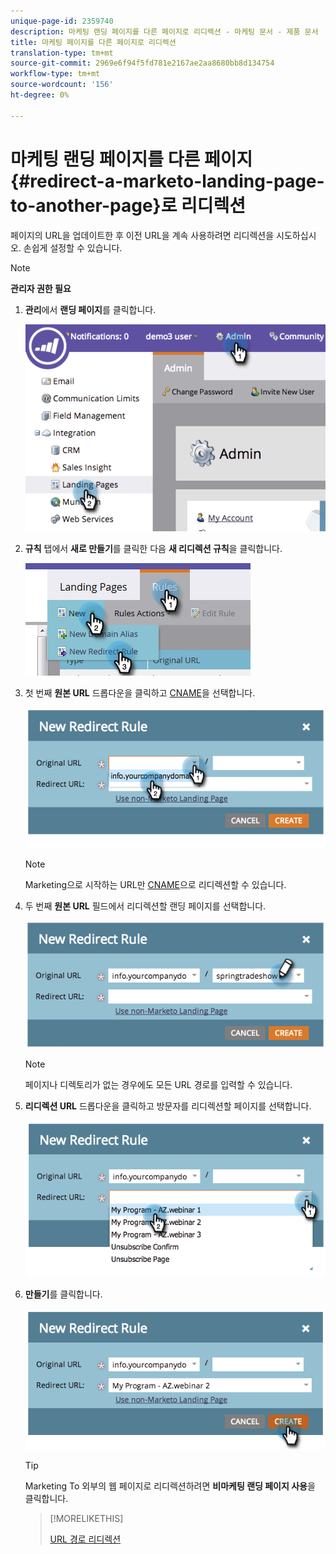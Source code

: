 ```yaml
---
unique-page-id: 2359740
description: 마케팅 랜딩 페이지를 다른 페이지로 리디렉션 - 마케팅 문서 - 제품 문서
title: 마케팅 페이지를 다른 페이지로 리디렉션
translation-type: tm+mt
source-git-commit: 2969e6f94f5fd781e2167ae2aa8680bb8d134754
workflow-type: tm+mt
source-wordcount: '156'
ht-degree: 0%

---
```



# 마케팅 랜딩 페이지를 다른 페이지 {#redirect-a-marketo-landing-page-to-another-page}로 리디렉션

페이지의 URL을 업데이트한 후 이전 URL을 계속 사용하려면 리디렉션을 시도하십시오. 손쉽게 설정할 수 있습니다.

>[!NOTE]
>
>**관리자 권한 필요**

1. **관리**&#x200B;에서 **랜딩 페이지**&#x200B;를 클릭합니다.

   ![](assets/image2014-9-25-15-3a43-3a39.png)

1. **규칙** 탭에서 **새로 만들기**&#x200B;를 클릭한 다음 **새 리디렉션 규칙**&#x200B;을 클릭합니다.

   ![](assets/two-1.png)

1. 첫 번째 **원본 URL** 드롭다운을 클릭하고 [CNAME](/help/marketo/product-docs/demand-generation/landing-pages/landing-page-actions/customize-your-landing-page-urls-with-a-cname.md)을 선택합니다.

   ![](assets/image2014-9-25-15-3a46-3a20.png)

   >[!NOTE]
   >
   >Marketing으로 시작하는 URL만 [CNAME](/help/marketo/product-docs/demand-generation/landing-pages/landing-page-actions/customize-your-landing-page-urls-with-a-cname.md)으로 리디렉션할 수 있습니다.

1. 두 번째 **원본 URL** 필드에서 리디렉션할 랜딩 페이지를 선택합니다.

   ![](assets/image2014-9-25-15-3a47-3a20.png)

   >[!NOTE]
   >
   >페이지나 디렉토리가 없는 경우에도 모든 URL 경로를 입력할 수 있습니다.

1. **리디렉션 URL** 드롭다운을 클릭하고 방문자를 리디렉션할 페이지를 선택합니다.

   ![](assets/image2014-9-25-15-3a47-3a53.png)

1. **만들기**&#x200B;를 클릭합니다.

   ![](assets/image2014-9-25-15-3a48-3a5.png)

   >[!TIP]
   >
   >Marketing To 외부의 웹 페이지로 리디렉션하려면 **비마케팅 랜딩 페이지 사용**&#x200B;을 클릭합니다.

   >[!MORELIKETHIS]
   >
   >[URL 경로 리디렉션](/help/marketo/product-docs/demand-generation/landing-pages/personalizing-landing-pages/redirect-a-url-path.md)
